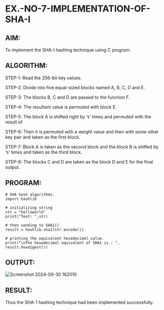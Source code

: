 # EX.-NO-7-IMPLEMENTATION-OF-SHA-I

## AIM:
  To implement the SHA-I hashing technique using C program.
  
## ALGORITHM:

  STEP-1: Read the 256-bit key values.
  
  STEP-2: Divide into five equal-sized blocks named A, B, C, D and E.
  
  STEP-3: The blocks B, C and D are passed to the function F.
  
  STEP-4: The resultant value is permuted with block E.
  
  STEP-5: The block A is shifted right by ‘s’ times and permuted with the result of
  
  
  STEP-6: Then it is permuted with a weight value and then with some other key pair and taken as the first block.
  
  STEP-7: Block A is taken as the second block and the block B is shifted by ‘s’ times and taken as the third block.
  
  STEP-8: The blocks C and D are taken as the block D and E for the final output.

## PROGRAM:

```
# SHA hash algorithms. 
import hashlib 

# initializing string 
str = "helloworld"
print("Text: ",str)

# then sending to SHA1() 
result = hashlib.sha1(str.encode()) 

# printing the equivalent hexadecimal value. 
print("\nThe hexadecimal equivalent of SHA1 is : ", result.hexdigest()) 
```

## OUTPUT:

![Screenshot 2024-09-30 162010](https://github.com/user-attachments/assets/167eeb58-57c9-48a6-884c-bc0d1689fab0)


## RESULT:
  Thus the SHA-1 hashing technique had been implemented successfully.
  
